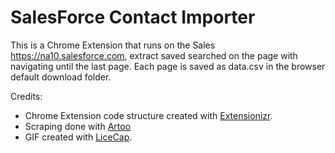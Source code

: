 # SalesForce  Contact Importer

This is a Chrome Extension that runs on the Sales https://na10.salesforce.com, extract saved searched on the page with navigating until the last page. Each page is saved as data<n>.csv in the browser default download folder. 


Credits:
* Chrome Extension code structure created with [Extensionizr](http://extensionizr.com).
* Scraping done with [Artoo](https://medialab.github.io/artoo)
* GIF created with [LiceCap](http://www.cockos.com/licecap/).

